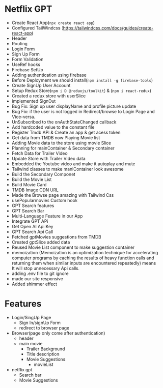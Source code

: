 # Netflix GPT

- Create React App(`npx create react app`)
- Configured TailWindcss (https://tailwindcss.com/docs/guides/create-react-app)
- Header
- Routing
- Login Form
- Sign Up Form
- Form Validation
- UseRef hooks
- Firebase SetUp
- Adding authentication using firebase
- Before Deployment we should install(`npm install -g firebase-tools`)
- Create SignUp User Account
- Setup Redux Store(`npm i D @reduxjs/toolkit`) & (`npm i react-redux`)
- Created a redux store with userSlice
- implemented SignOut 
- Bug Fix: Sign up user displayName and profile picture update
- Bug Fix: if the user is not logged in  Redirect/browse to Login Page and Vice-versa.
- UnSubscribed to the onAuthStateChanged callback
- Add hardcoded value to the constant file
- Register Tmdb API & Create an app & get acess token
- Get data from TMDB now Playing Movie list
- Adding Movie data to the store using movie Slice
- Planning for mainContainer & Secondary container
- Fetch Data for Trailer Video
- Update Store with Trailer Video data
- Embedded the Youtube video and make it autoplay and mute
- Tailwind classes to make maniContainer look awesome
- Build the Secondary Componet 
- Build the Movie List
- Build Movie Card
- TMDB Image CDN URL
- Made the Browse  page amazing with Tailwind Css
- usePopularmovies Custom hook
- GPT Search features
- GPT Search Bar
- Multi-Language Feature in our App
- Integrate GPT APi
- Get Open AI Api Key
- GPT Search Api Call
- Fetched gptMovies suggestions from TMDB
- Created gptSlice added data
- Reused Movie List component to make suggestion container
- memoization (Memoization is an optimization technique for accelerating computer programs by caching the results of heavy function calls and returning them when similar inputs are encountered repeatedly) means It will stop unnecessary Api calls.
- adding .env file to git ignore
- made our site responsive
- Added shimmer effect
# Features
- Login/SingUp Page
    -  Sign In/signUp Form
    -  redirect to browser page
- Browser(page only come after authentication)
   -  header
   -  main movie
      - Trailer Background
      - Title description
      - Movie Suggestions
          - movieList
- netflix gpt
   - Search bar
   - Movie Suggestions
